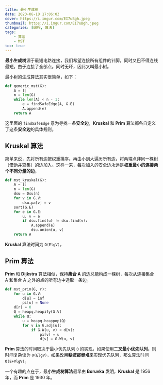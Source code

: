 ```yaml
---
title: 最小生成树
date: 2023-06-10 17:06:03
cover: https://i.imgur.com/EI7uBgh.jpeg
thumbnail: https://i.imgur.com/EI7uBgh.jpeg
categories: [编程, 算法]
tags:
    - 算法
    - MST
toc: true
---
```


**最小生成树**源于最短电路连接，我们希望连接所有组件的针脚，同时又巴不得连线最短。由于连接了全部点，同时无环，因此又叫最小树。

<!--more-->

最小树的生成算法其实很简单，如下：

```python
def generic_mst(G):
    A = []
    n = len(G)
    while len(A) < n - 1:
        e = findSafeEdge(A, G.E)
        A.append(e)
    return A
```

这里面的 `findSafeEdge` 意为寻找一条**安全边**，**Kruskal** 和 **Prim** 算法都各自定义了这条**安全边**的具体规则。

## Kruskal 算法

简单来说，先将所有边按权重排序，再由小到大遍历所有边，将两端点非同一棵树（借助并查集）的边加入。这样一来，每次加入的安全边永远是**权重最小的连接两个不同分量的边**。

```python
def mst_kruskal(G):
    A = []
    n = len(G)
    dsu = Dsu(n)
    for v in G.V:
        dsu.pa[v] = v
    sort(G.E)
    for e in G.E:
        u, v = e
        if dsu.find(u) != dsu.find(v):
            A.append(e)
            dsu.union(u, v)
    return A
```

**Kruskal** 算法时间为 `O(ElgV)`。

## Prim 算法

**Prim** 和 **Dijkstra** 算法相似，保持**集合 A** 的边总能构成一棵树，每次从连接集合 A 和集合 A 之外的点的所有边中选取一条边。

```python
def mst_prim(G, r):
    for u in G.V:
        d[u] = inf
        pi[u] = None
    d[r] = 0
    Q = heapq.heapify(G.V)
    while Q:
        u = heapq.heappop(Q)
        for v in G.adj[u]:
            if G.W(u, v) < d[v]:
                pi[v] = u
                d[v] = G.W(u, v)
```

**Prim** 算法的时间取决于最小优先队列 `Q` 的实现，如果使用**二叉最小优先队列**，则时间复杂读为 `O(ElgV)`，如果改用**斐波那契堆**来实现优先队列，那么算法时间 `O(E+VlgV)`。

一个有趣的点在于，最**小生成树算法**最早由 **Boruvka** 发明，**Kruskal** 是 1956 年，而 **Prim** 是 1930 年。
